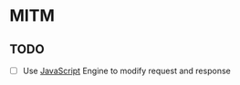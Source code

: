 # MITM

## TODO

- [ ] Use [JavaScript](https://surge.mitsea.com/scripting/common) Engine to modify request and response